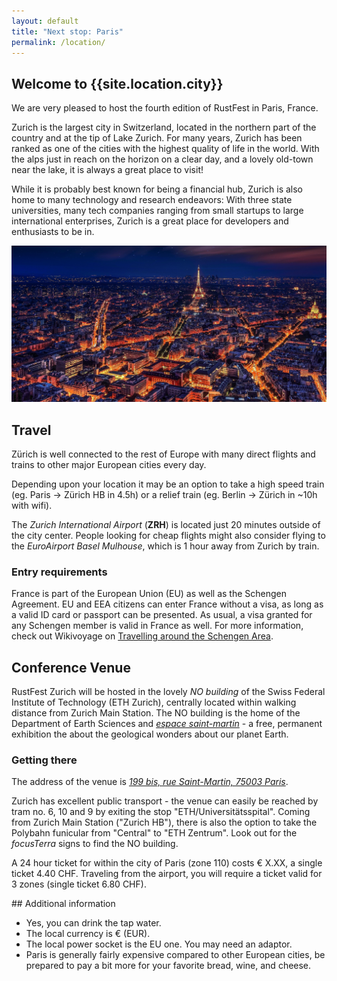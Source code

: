 ```yaml
---
layout: default
title: "Next stop: Paris"
permalink: /location/
---
```


<div class="backdrop" style="background: url(/assets/paris/paris-panorama.jpg) 50% 40%; padding: 0; margin-bottom: 1em;">
  <div class="popout">
    <section>
      <h1>Welcome to {{site.location.city}}</h1>
      <p>We are very pleased to host the fourth edition of RustFest in Paris, France.</p>
    </section>
  </div>
</div>

<section>
<p>
<!-- TODO: Change me -->
Zurich is the largest city in Switzerland, located in the northern part of the country and at the tip of Lake Zurich.
For many years, Zurich has been ranked as one of the cities with the highest quality of life in the world.
With the alps just in reach on the horizon on a clear day, and a lovely old-town near the lake, it is always a great place to visit!
</p>

<p>
<!-- TODO: Change me -->
While it is probably best known for being a financial hub, Zurich is also home to many technology and research endeavors:
With three state universities, many tech companies ranging from small startups to large international enterprises, Zurich is a great place for developers and enthusiasts to be in.
</p>
</section>

<section class="img-grid">
    <img src="/assets/paris/paris-panorama.jpg" alt="Paris Eiffel Tower Nacht (panorama shot), source: https://unsplash.com/photos/nHuHQyY0aB4">
</section>

<section markdown="1">

## Travel

<!-- TODO: Change me -->
Zürich is well connected to the rest of Europe with many direct flights and trains to other major European cities every day.

Depending upon your location it may be an option to take a high speed train (eg. Paris -> Zürich HB in 4.5h) or a relief train (eg. Berlin -> Zürich in ~10h with wifi).

The *Zurich International Airport* (**ZRH**) is located just 20 minutes outside of the city center.
People looking for cheap flights might also consider flying to the *EuroAirport Basel Mulhouse*, which is 1 hour away from Zurich by train.

### Entry requirements

France is part of the European Union (EU) as well as the Schengen Agreement. EU and EEA citizens can enter France without a visa, as long as a valid ID card or passport can be presented. As usual, a visa granted for any Schengen member is valid in France as well. For more information, check out Wikivoyage on [Travelling around the Schengen Area](https://en.m.wikivoyage.org/wiki/Travelling_around_the_Schengen_Area).

</section>

<section markdown="1">

## Conference Venue

<!-- TODO: Change me -->
RustFest Zurich will be hosted in the lovely *NO building* of the Swiss Federal Institute of Technology (ETH Zurich), centrally located within walking distance from Zurich Main Station. The NO building is the home of the Department of Earth Sciences and *[espace saint-martin](http://espacesaintmartin.com/en/)* - a free, permanent exhibition the about the geological wonders about our planet Earth.

### Getting there

The address of the venue is *[199 bis, rue Saint-Martin, 75003 Paris](https://goo.gl/maps/pLzwNj7LxgP2)*.

<!-- TODO: Change me -->
Zurich has excellent public transport - the venue can easily be reached by tram no. 6, 10 and 9 by exiting the stop "ETH/Universitätsspital". Coming from Zurich Main Station ("Zurich HB"), there is also the option to take the Polybahn funicular from "Central" to "ETH Zentrum". Look out for the *focusTerra* signs to find the NO building.

<!-- TODO: Change me -->
A 24 hour ticket for within the city of Paris (zone 110) costs € X.XX, a single ticket 4.40 CHF. Traveling from the airport, you will require a ticket valid for 3 zones (single ticket 6.80 CHF).
</section>




<section markdown="1">
## Additional information

<ul>
  <li>Yes, you can drink the tap water.</li>
  <li>The local currency is € (EUR).</li>
  <li>The local power socket is the EU one. You may need an adaptor.</li>
  <li>Paris is generally fairly expensive compared to other European cities, be prepared to pay a bit more for your favorite bread, wine, and cheese.</li>
</ul>
</section>
